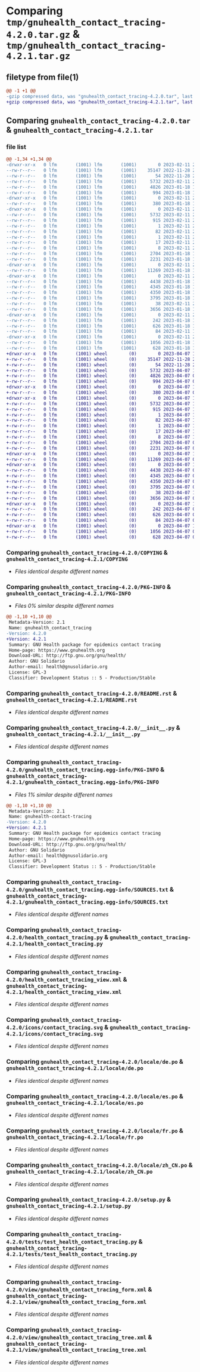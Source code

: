 # Comparing `tmp/gnuhealth_contact_tracing-4.2.0.tar.gz` & `tmp/gnuhealth_contact_tracing-4.2.1.tar.gz`

## filetype from file(1)

```diff
@@ -1 +1 @@
-gzip compressed data, was "gnuhealth_contact_tracing-4.2.0.tar", last modified: Sat Feb 11 21:55:11 2023, max compression
+gzip compressed data, was "gnuhealth_contact_tracing-4.2.1.tar", last modified: Fri Apr  7 10:17:15 2023, max compression
```

## Comparing `gnuhealth_contact_tracing-4.2.0.tar` & `gnuhealth_contact_tracing-4.2.1.tar`

### file list

```diff
@@ -1,34 +1,34 @@
-drwxr-xr-x   0 lfm       (1001) lfm       (1001)        0 2023-02-11 21:55:11.550312 gnuhealth_contact_tracing-4.2.0/
--rw-r--r--   0 lfm       (1001) lfm       (1001)    35147 2022-11-28 22:17:47.000000 gnuhealth_contact_tracing-4.2.0/COPYING
--rw-r--r--   0 lfm       (1001) lfm       (1001)       54 2022-11-28 22:17:47.000000 gnuhealth_contact_tracing-4.2.0/MANIFEST.in
--rw-r--r--   0 lfm       (1001) lfm       (1001)     5732 2023-02-11 21:55:11.550163 gnuhealth_contact_tracing-4.2.0/PKG-INFO
--rw-r--r--   0 lfm       (1001) lfm       (1001)     4826 2023-01-18 16:33:07.000000 gnuhealth_contact_tracing-4.2.0/README.rst
--rw-r--r--   0 lfm       (1001) lfm       (1001)      994 2023-01-18 16:33:07.000000 gnuhealth_contact_tracing-4.2.0/__init__.py
-drwxr-xr-x   0 lfm       (1001) lfm       (1001)        0 2023-02-11 21:55:11.548757 gnuhealth_contact_tracing-4.2.0/doc/
--rw-r--r--   0 lfm       (1001) lfm       (1001)      380 2023-01-18 16:33:07.000000 gnuhealth_contact_tracing-4.2.0/doc/index.rst
-drwxr-xr-x   0 lfm       (1001) lfm       (1001)        0 2023-02-11 21:55:11.549897 gnuhealth_contact_tracing-4.2.0/gnuhealth_contact_tracing.egg-info/
--rw-r--r--   0 lfm       (1001) lfm       (1001)     5732 2023-02-11 21:55:11.000000 gnuhealth_contact_tracing-4.2.0/gnuhealth_contact_tracing.egg-info/PKG-INFO
--rw-r--r--   0 lfm       (1001) lfm       (1001)      915 2023-02-11 21:55:11.000000 gnuhealth_contact_tracing-4.2.0/gnuhealth_contact_tracing.egg-info/SOURCES.txt
--rw-r--r--   0 lfm       (1001) lfm       (1001)        1 2023-02-11 21:55:11.000000 gnuhealth_contact_tracing-4.2.0/gnuhealth_contact_tracing.egg-info/dependency_links.txt
--rw-r--r--   0 lfm       (1001) lfm       (1001)       82 2023-02-11 21:55:11.000000 gnuhealth_contact_tracing-4.2.0/gnuhealth_contact_tracing.egg-info/entry_points.txt
--rw-r--r--   0 lfm       (1001) lfm       (1001)        1 2023-02-11 21:55:11.000000 gnuhealth_contact_tracing-4.2.0/gnuhealth_contact_tracing.egg-info/not-zip-safe
--rw-r--r--   0 lfm       (1001) lfm       (1001)       17 2023-02-11 21:55:11.000000 gnuhealth_contact_tracing-4.2.0/gnuhealth_contact_tracing.egg-info/requires.txt
--rw-r--r--   0 lfm       (1001) lfm       (1001)        8 2023-02-11 21:55:11.000000 gnuhealth_contact_tracing-4.2.0/gnuhealth_contact_tracing.egg-info/top_level.txt
--rw-r--r--   0 lfm       (1001) lfm       (1001)     2704 2023-01-18 16:33:07.000000 gnuhealth_contact_tracing-4.2.0/health_contact_tracing.py
--rw-r--r--   0 lfm       (1001) lfm       (1001)     2231 2023-01-18 16:33:07.000000 gnuhealth_contact_tracing-4.2.0/health_contact_tracing_view.xml
-drwxr-xr-x   0 lfm       (1001) lfm       (1001)        0 2023-02-11 21:55:11.548841 gnuhealth_contact_tracing-4.2.0/icons/
--rw-r--r--   0 lfm       (1001) lfm       (1001)    11269 2023-01-18 16:33:07.000000 gnuhealth_contact_tracing-4.2.0/icons/contact_tracing.svg
-drwxr-xr-x   0 lfm       (1001) lfm       (1001)        0 2023-02-11 21:55:11.549110 gnuhealth_contact_tracing-4.2.0/locale/
--rw-r--r--   0 lfm       (1001) lfm       (1001)     4438 2023-01-18 16:33:07.000000 gnuhealth_contact_tracing-4.2.0/locale/de.po
--rw-r--r--   0 lfm       (1001) lfm       (1001)     4345 2023-01-18 16:33:07.000000 gnuhealth_contact_tracing-4.2.0/locale/es.po
--rw-r--r--   0 lfm       (1001) lfm       (1001)     4350 2023-01-18 16:33:07.000000 gnuhealth_contact_tracing-4.2.0/locale/fr.po
--rw-r--r--   0 lfm       (1001) lfm       (1001)     3795 2023-01-18 16:33:07.000000 gnuhealth_contact_tracing-4.2.0/locale/zh_CN.po
--rw-r--r--   0 lfm       (1001) lfm       (1001)       38 2023-02-11 21:55:11.550343 gnuhealth_contact_tracing-4.2.0/setup.cfg
--rw-r--r--   0 lfm       (1001) lfm       (1001)     3656 2023-01-18 16:33:07.000000 gnuhealth_contact_tracing-4.2.0/setup.py
-drwxr-xr-x   0 lfm       (1001) lfm       (1001)        0 2023-02-11 21:55:11.549245 gnuhealth_contact_tracing-4.2.0/tests/
--rw-r--r--   0 lfm       (1001) lfm       (1001)      242 2023-01-18 16:33:08.000000 gnuhealth_contact_tracing-4.2.0/tests/__init__.py
--rw-r--r--   0 lfm       (1001) lfm       (1001)      626 2023-01-18 16:33:07.000000 gnuhealth_contact_tracing-4.2.0/tests/test_health_contact_tracing.py
--rw-r--r--   0 lfm       (1001) lfm       (1001)       84 2023-02-11 12:44:33.000000 gnuhealth_contact_tracing-4.2.0/tryton.cfg
-drwxr-xr-x   0 lfm       (1001) lfm       (1001)        0 2023-02-11 21:55:11.549379 gnuhealth_contact_tracing-4.2.0/view/
--rw-r--r--   0 lfm       (1001) lfm       (1001)     1056 2023-01-18 16:33:07.000000 gnuhealth_contact_tracing-4.2.0/view/gnuhealth_contact_tracing_form.xml
--rw-r--r--   0 lfm       (1001) lfm       (1001)      628 2023-01-18 16:33:07.000000 gnuhealth_contact_tracing-4.2.0/view/gnuhealth_contact_tracing_tree.xml
+drwxr-xr-x   0 lfm       (1001) wheel        (0)        0 2023-04-07 10:17:15.894490 gnuhealth_contact_tracing-4.2.1/
+-rw-r--r--   0 lfm       (1001) wheel        (0)    35147 2022-11-28 22:17:47.000000 gnuhealth_contact_tracing-4.2.1/COPYING
+-rw-r--r--   0 lfm       (1001) wheel        (0)       54 2022-11-28 22:17:47.000000 gnuhealth_contact_tracing-4.2.1/MANIFEST.in
+-rw-r--r--   0 lfm       (1001) wheel        (0)     5732 2023-04-07 10:17:15.894350 gnuhealth_contact_tracing-4.2.1/PKG-INFO
+-rw-r--r--   0 lfm       (1001) wheel        (0)     4826 2023-04-07 09:17:52.000000 gnuhealth_contact_tracing-4.2.1/README.rst
+-rw-r--r--   0 lfm       (1001) wheel        (0)      994 2023-04-07 09:17:52.000000 gnuhealth_contact_tracing-4.2.1/__init__.py
+drwxr-xr-x   0 lfm       (1001) wheel        (0)        0 2023-04-07 10:17:15.893015 gnuhealth_contact_tracing-4.2.1/doc/
+-rw-r--r--   0 lfm       (1001) wheel        (0)      380 2023-04-07 09:17:52.000000 gnuhealth_contact_tracing-4.2.1/doc/index.rst
+drwxr-xr-x   0 lfm       (1001) wheel        (0)        0 2023-04-07 10:17:15.894091 gnuhealth_contact_tracing-4.2.1/gnuhealth_contact_tracing.egg-info/
+-rw-r--r--   0 lfm       (1001) wheel        (0)     5732 2023-04-07 10:17:15.000000 gnuhealth_contact_tracing-4.2.1/gnuhealth_contact_tracing.egg-info/PKG-INFO
+-rw-r--r--   0 lfm       (1001) wheel        (0)      915 2023-04-07 10:17:15.000000 gnuhealth_contact_tracing-4.2.1/gnuhealth_contact_tracing.egg-info/SOURCES.txt
+-rw-r--r--   0 lfm       (1001) wheel        (0)        1 2023-04-07 10:17:15.000000 gnuhealth_contact_tracing-4.2.1/gnuhealth_contact_tracing.egg-info/dependency_links.txt
+-rw-r--r--   0 lfm       (1001) wheel        (0)       82 2023-04-07 10:17:15.000000 gnuhealth_contact_tracing-4.2.1/gnuhealth_contact_tracing.egg-info/entry_points.txt
+-rw-r--r--   0 lfm       (1001) wheel        (0)        1 2023-04-07 10:17:15.000000 gnuhealth_contact_tracing-4.2.1/gnuhealth_contact_tracing.egg-info/not-zip-safe
+-rw-r--r--   0 lfm       (1001) wheel        (0)       17 2023-04-07 10:17:15.000000 gnuhealth_contact_tracing-4.2.1/gnuhealth_contact_tracing.egg-info/requires.txt
+-rw-r--r--   0 lfm       (1001) wheel        (0)        8 2023-04-07 10:17:15.000000 gnuhealth_contact_tracing-4.2.1/gnuhealth_contact_tracing.egg-info/top_level.txt
+-rw-r--r--   0 lfm       (1001) wheel        (0)     2704 2023-04-07 09:17:52.000000 gnuhealth_contact_tracing-4.2.1/health_contact_tracing.py
+-rw-r--r--   0 lfm       (1001) wheel        (0)     2231 2023-04-07 09:17:52.000000 gnuhealth_contact_tracing-4.2.1/health_contact_tracing_view.xml
+drwxr-xr-x   0 lfm       (1001) wheel        (0)        0 2023-04-07 10:17:15.893082 gnuhealth_contact_tracing-4.2.1/icons/
+-rw-r--r--   0 lfm       (1001) wheel        (0)    11269 2023-04-07 09:17:52.000000 gnuhealth_contact_tracing-4.2.1/icons/contact_tracing.svg
+drwxr-xr-x   0 lfm       (1001) wheel        (0)        0 2023-04-07 10:17:15.893350 gnuhealth_contact_tracing-4.2.1/locale/
+-rw-r--r--   0 lfm       (1001) wheel        (0)     4438 2023-04-07 09:17:52.000000 gnuhealth_contact_tracing-4.2.1/locale/de.po
+-rw-r--r--   0 lfm       (1001) wheel        (0)     4345 2023-04-07 09:17:52.000000 gnuhealth_contact_tracing-4.2.1/locale/es.po
+-rw-r--r--   0 lfm       (1001) wheel        (0)     4350 2023-04-07 09:17:52.000000 gnuhealth_contact_tracing-4.2.1/locale/fr.po
+-rw-r--r--   0 lfm       (1001) wheel        (0)     3795 2023-04-07 09:17:52.000000 gnuhealth_contact_tracing-4.2.1/locale/zh_CN.po
+-rw-r--r--   0 lfm       (1001) wheel        (0)       38 2023-04-07 10:17:15.894526 gnuhealth_contact_tracing-4.2.1/setup.cfg
+-rw-r--r--   0 lfm       (1001) wheel        (0)     3656 2023-04-07 09:17:52.000000 gnuhealth_contact_tracing-4.2.1/setup.py
+drwxr-xr-x   0 lfm       (1001) wheel        (0)        0 2023-04-07 10:17:15.893483 gnuhealth_contact_tracing-4.2.1/tests/
+-rw-r--r--   0 lfm       (1001) wheel        (0)      242 2023-04-07 09:17:52.000000 gnuhealth_contact_tracing-4.2.1/tests/__init__.py
+-rw-r--r--   0 lfm       (1001) wheel        (0)      626 2023-04-07 09:17:52.000000 gnuhealth_contact_tracing-4.2.1/tests/test_health_contact_tracing.py
+-rw-r--r--   0 lfm       (1001) wheel        (0)       84 2023-04-07 09:37:21.000000 gnuhealth_contact_tracing-4.2.1/tryton.cfg
+drwxr-xr-x   0 lfm       (1001) wheel        (0)        0 2023-04-07 10:17:15.893615 gnuhealth_contact_tracing-4.2.1/view/
+-rw-r--r--   0 lfm       (1001) wheel        (0)     1056 2023-04-07 09:17:52.000000 gnuhealth_contact_tracing-4.2.1/view/gnuhealth_contact_tracing_form.xml
+-rw-r--r--   0 lfm       (1001) wheel        (0)      628 2023-04-07 09:17:52.000000 gnuhealth_contact_tracing-4.2.1/view/gnuhealth_contact_tracing_tree.xml
```

### Comparing `gnuhealth_contact_tracing-4.2.0/COPYING` & `gnuhealth_contact_tracing-4.2.1/COPYING`

 * *Files identical despite different names*

### Comparing `gnuhealth_contact_tracing-4.2.0/PKG-INFO` & `gnuhealth_contact_tracing-4.2.1/PKG-INFO`

 * *Files 0% similar despite different names*

```diff
@@ -1,10 +1,10 @@
 Metadata-Version: 2.1
 Name: gnuhealth_contact_tracing
-Version: 4.2.0
+Version: 4.2.1
 Summary: GNU Health package for epidemics contact tracing
 Home-page: https://www.gnuhealth.org
 Download-URL: http://ftp.gnu.org/gnu/health/
 Author: GNU Solidario
 Author-email: health@gnusolidario.org
 License: GPL-3
 Classifier: Development Status :: 5 - Production/Stable
```

### Comparing `gnuhealth_contact_tracing-4.2.0/README.rst` & `gnuhealth_contact_tracing-4.2.1/README.rst`

 * *Files identical despite different names*

### Comparing `gnuhealth_contact_tracing-4.2.0/__init__.py` & `gnuhealth_contact_tracing-4.2.1/__init__.py`

 * *Files identical despite different names*

### Comparing `gnuhealth_contact_tracing-4.2.0/gnuhealth_contact_tracing.egg-info/PKG-INFO` & `gnuhealth_contact_tracing-4.2.1/gnuhealth_contact_tracing.egg-info/PKG-INFO`

 * *Files 1% similar despite different names*

```diff
@@ -1,10 +1,10 @@
 Metadata-Version: 2.1
 Name: gnuhealth-contact-tracing
-Version: 4.2.0
+Version: 4.2.1
 Summary: GNU Health package for epidemics contact tracing
 Home-page: https://www.gnuhealth.org
 Download-URL: http://ftp.gnu.org/gnu/health/
 Author: GNU Solidario
 Author-email: health@gnusolidario.org
 License: GPL-3
 Classifier: Development Status :: 5 - Production/Stable
```

### Comparing `gnuhealth_contact_tracing-4.2.0/gnuhealth_contact_tracing.egg-info/SOURCES.txt` & `gnuhealth_contact_tracing-4.2.1/gnuhealth_contact_tracing.egg-info/SOURCES.txt`

 * *Files identical despite different names*

### Comparing `gnuhealth_contact_tracing-4.2.0/health_contact_tracing.py` & `gnuhealth_contact_tracing-4.2.1/health_contact_tracing.py`

 * *Files identical despite different names*

### Comparing `gnuhealth_contact_tracing-4.2.0/health_contact_tracing_view.xml` & `gnuhealth_contact_tracing-4.2.1/health_contact_tracing_view.xml`

 * *Files identical despite different names*

### Comparing `gnuhealth_contact_tracing-4.2.0/icons/contact_tracing.svg` & `gnuhealth_contact_tracing-4.2.1/icons/contact_tracing.svg`

 * *Files identical despite different names*

### Comparing `gnuhealth_contact_tracing-4.2.0/locale/de.po` & `gnuhealth_contact_tracing-4.2.1/locale/de.po`

 * *Files identical despite different names*

### Comparing `gnuhealth_contact_tracing-4.2.0/locale/es.po` & `gnuhealth_contact_tracing-4.2.1/locale/es.po`

 * *Files identical despite different names*

### Comparing `gnuhealth_contact_tracing-4.2.0/locale/fr.po` & `gnuhealth_contact_tracing-4.2.1/locale/fr.po`

 * *Files identical despite different names*

### Comparing `gnuhealth_contact_tracing-4.2.0/locale/zh_CN.po` & `gnuhealth_contact_tracing-4.2.1/locale/zh_CN.po`

 * *Files identical despite different names*

### Comparing `gnuhealth_contact_tracing-4.2.0/setup.py` & `gnuhealth_contact_tracing-4.2.1/setup.py`

 * *Files identical despite different names*

### Comparing `gnuhealth_contact_tracing-4.2.0/tests/test_health_contact_tracing.py` & `gnuhealth_contact_tracing-4.2.1/tests/test_health_contact_tracing.py`

 * *Files identical despite different names*

### Comparing `gnuhealth_contact_tracing-4.2.0/view/gnuhealth_contact_tracing_form.xml` & `gnuhealth_contact_tracing-4.2.1/view/gnuhealth_contact_tracing_form.xml`

 * *Files identical despite different names*

### Comparing `gnuhealth_contact_tracing-4.2.0/view/gnuhealth_contact_tracing_tree.xml` & `gnuhealth_contact_tracing-4.2.1/view/gnuhealth_contact_tracing_tree.xml`

 * *Files identical despite different names*

